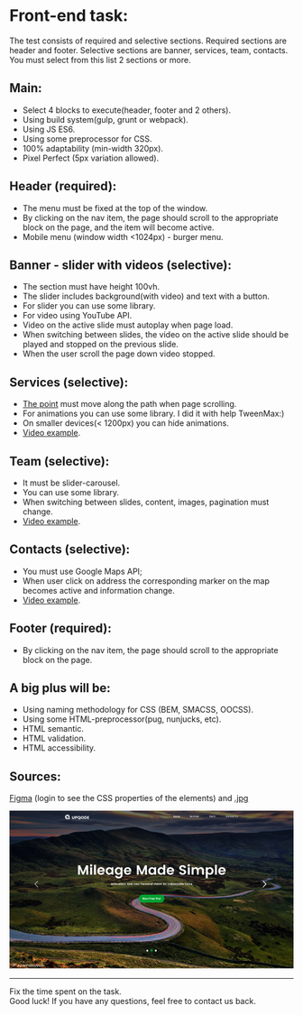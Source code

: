 # Front-end task:

The test consists of required  and selective sections.
Required sections are header and footer.
Selective sections are banner, services, team, contacts. You must select from this list 2 sections or more.

## Main:
- Select 4 blocks to execute(header, footer and 2 others). 
- Using build system(gulp, grunt or webpack).
- Using JS ES6.
- Using some preprocessor for CSS.
- 100% adaptability (min-width 320px).
- Pixel Perfect (5px variation allowed).

## Header (required):
- The menu must be fixed at the top of the window. 
- By clicking on the nav item, the page should scroll to the appropriate block on the page, and the item will become active.
- Mobile menu (window width <1024px) - burger menu.

## Banner - slider with videos (selective):
- The section must have height 100vh.
- The slider includes background(with video) and text with a button.
- For slider you can use some library.
- For video using YouTube API.
- Video on the active slide must autoplay when page load.
- When switching between slides, the video on the active slide should be played and stopped on the previous slide.
- When the user scroll the page down video stopped.

## Services (selective):
- [The point](point.png) must move along the path when page scrolling. 
- For animations you can use some library. I did it with help TweenMax:)
- On smaller devices(< 1200px) you can hide animations.
- [Video example](example-services.mov).

## Team (selective):
- It must be slider-carousel.
- You can use some library.
- When switching between slides, content, images, pagination must change.
- [Video example](example-team.mov).

## Contacts (selective):
- You must use Google Maps API;
- When user click on address the corresponding marker on the map becomes active and information change. 
- [Video example](example-contacts.mov).

## Footer (required): 
- By clicking on the nav item, the page should scroll to the appropriate block on the page.

## A big plus will be:
- Using naming methodology for CSS (BEM, SMACSS, OOCSS).
- Using some HTML-preprocessor(pug, nunjucks, etc).
- HTML semantic.
- HTML validation.
- HTML accessibility.

## Sources:

[Figma](https://www.figma.com/file/DlN7hUtYx9euM6ISx0ODDT/Test-Task?node-id=0%3A1) (login to see the CSS properties of the elements) and [.jpg](task.jpg)

![](demo.jpg?raw=true "")

***

Fix the time spent on the task.  
Good luck! If you have any questions, feel free to contact us back.
